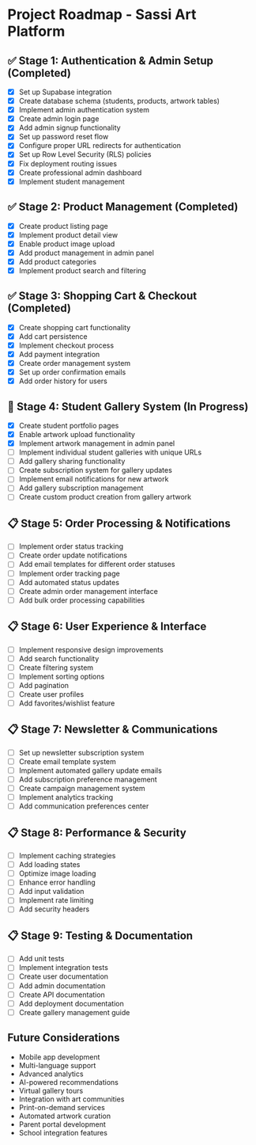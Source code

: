 # Project Roadmap - Sassi Art Platform

## ✅ Stage 1: Authentication & Admin Setup (Completed)
- [x] Set up Supabase integration
- [x] Create database schema (students, products, artwork tables)
- [x] Implement admin authentication system
- [x] Create admin login page
- [x] Add admin signup functionality
- [x] Set up password reset flow
- [x] Configure proper URL redirects for authentication
- [x] Set up Row Level Security (RLS) policies
- [x] Fix deployment routing issues
- [x] Create professional admin dashboard
- [x] Implement student management

## ✅ Stage 2: Product Management (Completed)
- [x] Create product listing page
- [x] Implement product detail view
- [x] Enable product image upload
- [x] Add product management in admin panel
- [x] Add product categories
- [x] Implement product search and filtering

## ✅ Stage 3: Shopping Cart & Checkout (Completed)
- [x] Create shopping cart functionality
- [x] Add cart persistence
- [x] Implement checkout process
- [x] Add payment integration
- [x] Create order management system
- [x] Set up order confirmation emails
- [x] Add order history for users

## 🚧 Stage 4: Student Gallery System (In Progress)
- [x] Create student portfolio pages
- [x] Enable artwork upload functionality
- [x] Implement artwork management in admin panel
- [ ] Implement individual student galleries with unique URLs
- [ ] Add gallery sharing functionality
- [ ] Create subscription system for gallery updates
- [ ] Implement email notifications for new artwork
- [ ] Add gallery subscription management
- [ ] Create custom product creation from gallery artwork

## 📋 Stage 5: Order Processing & Notifications
- [ ] Implement order status tracking
- [ ] Create order update notifications
- [ ] Add email templates for different order statuses
- [ ] Implement order tracking page
- [ ] Add automated status updates
- [ ] Create admin order management interface
- [ ] Add bulk order processing capabilities

## 📋 Stage 6: User Experience & Interface
- [ ] Implement responsive design improvements
- [ ] Add search functionality
- [ ] Create filtering system
- [ ] Implement sorting options
- [ ] Add pagination
- [ ] Create user profiles
- [ ] Add favorites/wishlist feature

## 📋 Stage 7: Newsletter & Communications
- [ ] Set up newsletter subscription system
- [ ] Create email template system
- [ ] Implement automated gallery update emails
- [ ] Add subscription preference management
- [ ] Create campaign management system
- [ ] Implement analytics tracking
- [ ] Add communication preferences center

## 📋 Stage 8: Performance & Security
- [ ] Implement caching strategies
- [ ] Add loading states
- [ ] Optimize image loading
- [ ] Enhance error handling
- [ ] Add input validation
- [ ] Implement rate limiting
- [ ] Add security headers

## 📋 Stage 9: Testing & Documentation
- [ ] Add unit tests
- [ ] Implement integration tests
- [ ] Create user documentation
- [ ] Add admin documentation
- [ ] Create API documentation
- [ ] Add deployment documentation
- [ ] Create gallery management guide

## Future Considerations
- Mobile app development
- Multi-language support
- Advanced analytics
- AI-powered recommendations
- Virtual gallery tours
- Integration with art communities
- Print-on-demand services
- Automated artwork curation
- Parent portal development
- School integration features
